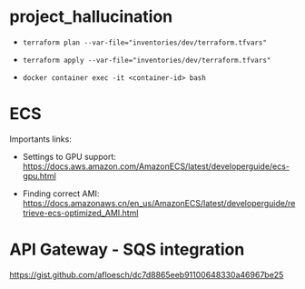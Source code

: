# project_hallucination


- ```terraform plan --var-file="inventories/dev/terraform.tfvars"```
- ```terraform apply --var-file="inventories/dev/terraform.tfvars"```

- ```docker container exec -it <container-id> bash```

# ECS 

Importants links:

- Settings to GPU support: https://docs.aws.amazon.com/AmazonECS/latest/developerguide/ecs-gpu.html

- Finding correct AMI: https://docs.amazonaws.cn/en_us/AmazonECS/latest/developerguide/retrieve-ecs-optimized_AMI.html

# API Gateway - SQS integration 

https://gist.github.com/afloesch/dc7d8865eeb91100648330a46967be25